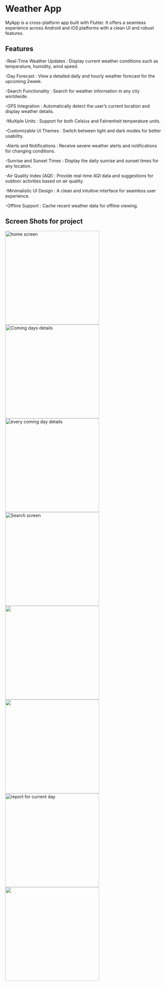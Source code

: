 # Weather App

MyApp is a cross-platform app built with Flutter. It offers a seamless experience across Android and iOS platforms with a clean UI and robust features.

## Features
-Real-Time Weather Updates :
 Display current weather conditions such as temperature, humidity, wind speed.

-Day Forecast : 
 View a detailed daily and hourly weather forecast for the upcoming 2week.

-Search Functionality  :
 Search for weather information in any city worldwide.

-GPS Integration :
 Automatically detect the user’s current location and display weather details.

-Multiple Units :
 Support for both Celsius and Fahrenheit temperature units.

-Customizable UI Themes :
 Switch between light and dark modes for better usability.

-Alerts and Notifications :
 Receive severe weather alerts and notifications for changing conditions.

-Sunrise and Sunset Times :
 Display the daily sunrise and sunset times for any location.

-Air Quality Index (AQI) :
 Provide real-time AQI data and suggestions for outdoor activities based on air quality.

-Minimalistic UI Design :
 A clean and intuitive interface for seamless user experience.

-Offline Support :
 Cache recent weather data for offline viewing.

## Screen Shots for project

<img src='https://github.com/user-attachments/assets/134f0a7a-e078-462c-b1e1-1f5066ba114b' alt="home screen" style='height: 300px; width: auto;  '>
<img src='https://github.com/user-attachments/assets/96a42690-18e6-4051-97b7-27ebfef1db6e' alt="Coming days details" style='height: 300px; width: auto;  '>
<img src='https://github.com/user-attachments/assets/5b22fb24-9829-4376-a34e-eb50377fce4d' alt="every coming day details" style='height: 300px; width: auto;  '>
<img src='https://github.com/user-attachments/assets/c72d5d55-3ed2-400b-a7bf-0152d3642854' alt="Search screen" style='height: 300px; width: auto;  '>
<img src='https://github.com/user-attachments/assets/f57cf8de-f0f8-43fa-927b-37ae4724e301' style='height: 300px; width: auto;  '>
<img src='https://github.com/user-attachments/assets/b9f22c59-461a-45ed-b58d-2207c9454c07' style='height: 300px; width: auto;  '>
<img src='https://github.com/user-attachments/assets/f2f1b1b8-8988-41b2-9128-4ce3c375bdec' alt="report for current day" style='height: 300px; width: auto;  '>
<img src='https://github.com/user-attachments/assets/8440c6e8-8ba8-434a-a3d4-c28b919592d0' style='height: 300px; width: auto;  '>



 

